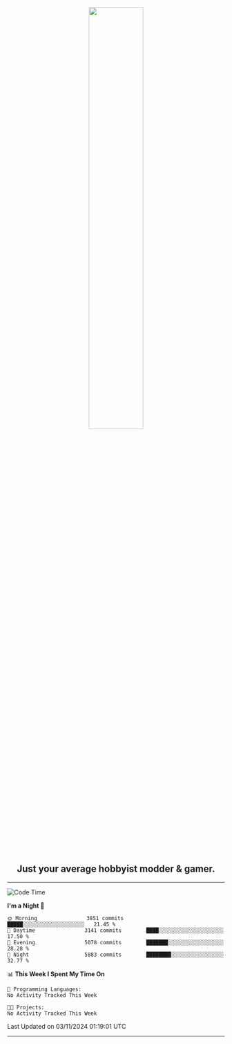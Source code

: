 <div align="center">
  <a href="https://apexmodder.xyz/"><img width="50%" height="50%" src="https://i.imgur.com/pc4HkGz.png"></a>
</div>
<h2 align="center">Just your average hobbyist modder & gamer.</h2>

---

<!--START_SECTION:waka-->
![Code Time](http://img.shields.io/badge/Code%20Time-1%2C478%20hrs%2039%20mins-blue)

**I'm a Night 🦉** 

```text
🌞 Morning                3851 commits        █████░░░░░░░░░░░░░░░░░░░░   21.45 % 
🌆 Daytime                3141 commits        ████░░░░░░░░░░░░░░░░░░░░░   17.50 % 
🌃 Evening                5078 commits        ███████░░░░░░░░░░░░░░░░░░   28.28 % 
🌙 Night                  5883 commits        ████████░░░░░░░░░░░░░░░░░   32.77 % 
```


📊 **This Week I Spent My Time On** 

```text
💬 Programming Languages: 
No Activity Tracked This Week

🐱‍💻 Projects: 
No Activity Tracked This Week
```


 Last Updated on 03/11/2024 01:19:01 UTC
<!--END_SECTION:waka-->

---
